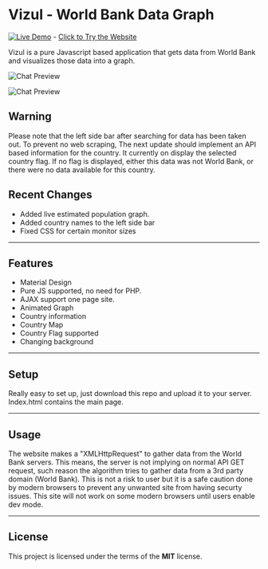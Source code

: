 Vizul - World Bank Data Graph
============
 [![Live Demo](https://img.shields.io/badge/demo-online-green.svg)](http://safery.github.io/Vizul/) - [Click to Try the Website](http://safery.github.io/Vizul/)

Vizul is a pure Javascript based application that gets data from World Bank and visualizes those data into a graph.

![Chat Preview](http://i.imgur.com/74XUutB.jpg)

![Chat Preview](http://i.imgur.com/79hFd1W.png)

## Warning
Please note that the left side bar after searching for data has been taken out. To prevent no web scraping, The next update should implement an API based information for the country. It currently on display the selected country flag. If no flag is displayed, either this data was not World Bank, or there were no data available for this country.

## Recent Changes
* Added live estimated population graph.
* Added country names to the left side bar
* Fixed CSS for certain monitor sizes
---

## Features
- Material Design
- Pure JS supported, no need for PHP.
- AJAX support one page site.
- Animated Graph
- Country information
- Country Map
- Country Flag supported
- Changing background

---

## Setup
Really easy to set up, just download this repo and upload it to your server. Index.html contains the main page.

---

## Usage
The website makes a "XMLHttpRequest" to gather data from the World Bank servers. This means, the server is not implying on normal API GET request, such reason the algorithm tries to gather data from a 3rd party domain (World Bank). This is not a risk to user but it is a safe caution done by modern browsers to prevent any unwanted site from having securty issues. This site will not work on some modern browsers until users enable dev mode.

---

## License
This project is licensed under the terms of the **MIT** license.
